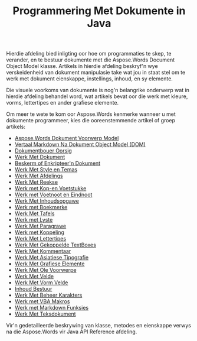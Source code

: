 ﻿---
title: Programmering Met Dokumente in Java
second_title: Aspose.Words vir Java
articleTitle: Programmering Met Dokumente
linktitle: Programmering Met Dokumente
type: docs
description: "Gebruik die Aspose.Words Document Object Model klasse om dokumente programmaties te skep, te verander en te bestuur met Java. Werk met dokumenteienskappe, instellings en inhoud, sowel as met dokumentvoorkoms deur die bestuur van kleure, vorms, lettertipes en ander grafika."
weight: 340
url: /af/java/programming-with-documents/
---

Hierdie afdeling bied inligting oor hoe om programmaties te skep, te verander, en te bestuur dokumente met die Aspose.Words Document Object Model klasse. Artikels in hierdie afdeling beskryf'n wye verskeidenheid van dokument manipulasie take wat jou in staat stel om te werk met dokument eienskappe, instellings, inhoud, en sy elemente.

Die visuele voorkoms van dokumente is nog'n belangrike onderwerp wat in hierdie afdeling behandel word, wat artikels bevat oor die werk met kleure, vorms, lettertipes en ander grafiese elemente.

Om meer te wete te kom oor Aspose.Words kenmerke wanneer u met dokumente programmeer, kies die ooreenstemmende artikel of groep artikels:

- [Aspose.Words Dokument Voorwerp Model](/words/java/aspose-words-document-object-model/)
- [Vertaal Markdown Na Dokument Object Model (DOM)](/words/java/translate-markdown-to-document-object-model/)
- [Dokumentbouer Oorsig](/words/java/document-builder-overview/)
- [Werk Met Dokument](/words/java/working-with-document/)
- [Beskerm of Enkripteer'n Dokument](/words/java/protect-or-encrypt-a-document/)
- [Werk Met Style en Temas](/words/java/working-with-styles/)
- [Werk Met Afdelings](/words/java/working-with-sections/)
- [Werk Met Reekse](/words/java/working-with-ranges/)
- [Werk met Kop-en Voetstukke](/words/java/working-with-headers-and-footers/)
- [Werk met Voetnoot en Eindnoot](/words/java/working-with-footnote-and-endnote/)
- [Werk Met Inhoudsopgawe](/words/java/working-with-table-of-contents/)
- [Werk met Boekmerke](/words/java/working-with-bookmarks/)
- [Werk Met Tafels](/words/java/working-with-tables/)
- [Werk met Lyste](/words/java/working-with-lists/)
- [Werk Met Paragrawe](/words/java/working-with-paragraphs/)
- [Werk met Koppeling](/words/java/working-with-hyphenation/)
- [Werk Met Lettertipes](/words/java/working-with-fonts/)
- [Werk Met Gekoppelde TextBoxes](/words/java/working-with-linked-textboxes/)
- [Werk Met Kommentaar](/words/java/working-with-comments/)
- [Werk Met Asiatiese Tipografie](/words/java/working-with-asian-typography/)
- [Werk Met Grafiese Elemente](/words/java/working-with-graphic-elements/)
- [Werk Met Ole Voorwerpe](/words/java/working-with-ole-objects/)
- [Werk Met Velde](/words/java/working-with-fields/)
- [Werk Met Vorm Velde](/words/java/working-with-form-fields/)
- [Inhoud Bestuur](/words/java/contents-management/)
- [Werk Met Beheer Karakters](/words/java/working-with-control-characters/)
- [Werk met VBA Makros](/words/java/working-with-vba-macros/)
- [Werk met Markdown Funksies](/words/java/working-with-markdown-features/)
- [Werk Met Teksdokument](/words/java/working-with-text-document/)

Vir'n gedetailleerde beskrywing van klasse, metodes en eienskappe verwys na die Aspose.Words vir Java API Reference afdeling.
